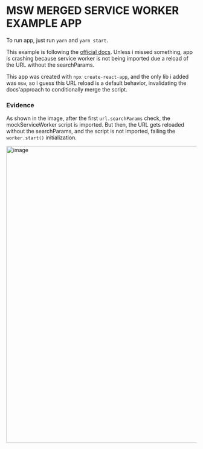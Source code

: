 # MSW MERGED SERVICE WORKER EXAMPLE APP

To run app, just run `yarn` and `yarn start`.

This example is following the [official docs](https://mswjs.io/docs/recipes/merging-service-workers).
Unless i missed something, app is crashing because service worker is not being imported due a reload of the URL without the searchParams.

This app was created with `npx create-react-app`, and the only lib i added was `msw`, so i guess this URL reload is a default behavior,
invalidating the docs'approach to conditionally merge the script.

### Evidence 
As shown in the image, after the first `url.searchParams` check, the mockServiceWorker script is imported. But then, the URL gets reloaded without the searchParams,
and the script is not imported, failing the `worker.start()` initialization.

<img width="649" height="784" alt="image" src="https://github.com/user-attachments/assets/a9ed0e50-29b7-40df-9f2d-a6e9aea55c5f" />
